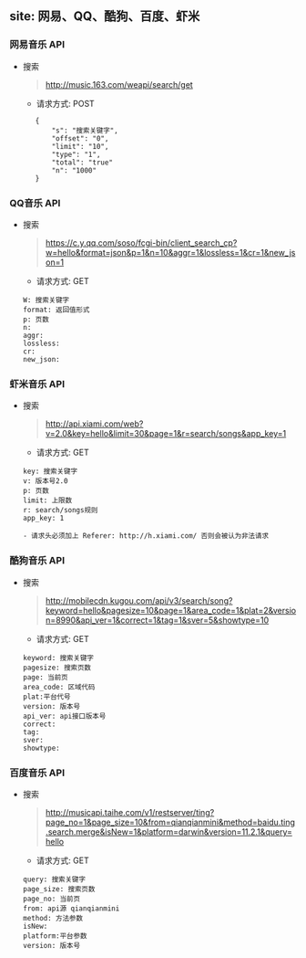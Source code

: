 ## site: 网易、QQ、酷狗、百度、虾米

### 网易音乐 API
- 搜索
   > http://music.163.com/weapi/search/get
    - 请求方式: POST
   ```aidl
      {
          "s": "搜索关键字",
          "offset": "0",
          "limit": "10",
          "type": "1",
          "total": "true"
          "n": "1000"
      }
   ```
     
     

 ### QQ音乐 API
 - 搜索
    > https://c.y.qq.com/soso/fcgi-bin/client_search_cp?w=hello&format=json&p=1&n=10&aggr=1&lossless=1&cr=1&new_json=1
     - 请求方式: GET
    ```aidl
    W: 搜索关键字
    format: 返回值形式    
    p: 页数
    n: 
    aggr:
    lossless:
    cr:
    new_json:
    ```
    
    
 
 ### 虾米音乐 API
 - 搜索
    > http://api.xiami.com/web?v=2.0&key=hello&limit=30&page=1&r=search/songs&app_key=1
     - 请求方式: GET
    ```aidl
    key: 搜索关键字
    v: 版本号2.0  
    p: 页数
    limit: 上限数
    r: search/songs规则
    app_key: 1

    - 请求头必须加上 Referer: http://h.xiami.com/ 否则会被认为非法请求
    ```
    
    
 ### 酷狗音乐 API
 - 搜索
     > http://mobilecdn.kugou.com/api/v3/search/song?keyword=hello&pagesize=10&page=1&area_code=1&plat=2&version=8990&api_ver=1&correct=1&tag=1&sver=5&showtype=10
      - 请求方式: GET
     ```aidl
     keyword: 搜索关键字
     pagesize: 搜索页数 
     page: 当前页
     area_code: 区域代码
     plat:平台代号
     version: 版本号
     api_ver: api接口版本号
     correct: 
     tag:
     sver:
     showtype:     
     ```
     
     
 ### 百度音乐 API
 - 搜索
     > http://musicapi.taihe.com/v1/restserver/ting?page_no=1&page_size=10&from=qianqianmini&method=baidu.ting.search.merge&isNew=1&platform=darwin&version=11.2.1&query=hello
      - 请求方式: GET
     ```aidl
     query: 搜索关键字
     page_size: 搜索页数 
     page_no: 当前页
     from: api源 qianqianmini
     method: 方法参数
     isNew:
     platform:平台参数  
     version: 版本号
     ```     